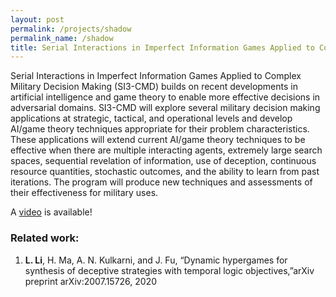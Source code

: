 ```yaml
---
layout: post
permalink: /projects/shadow
permalink_name: /shadow
title: Serial Interactions in Imperfect Information Games Applied to Complex Military Decision Making (SI3-CMD)
---
```


Serial Interactions in Imperfect Information Games Applied to Complex Military Decision Making (SI3-CMD) builds on recent developments in artificial intelligence and game theory to enable more effective decisions in adversarial domains. SI3-CMD will explore several military decision making applications at strategic, tactical, and operational levels and develop AI/game theory techniques appropriate for their problem characteristics. These applications will extend current AI/game theory techniques to be effective when there are multiple interacting agents, extremely large search spaces, sequential revelation of information, use of deception, continuous resource quantities, stochastic outcomes, and the ability to learn from past iterations. The program will produce new techniques and assessments of their effectiveness for military uses.

A [video](https://www.dropbox.com/s/7xxrq6mzm9umvva/07162020.mpeg?dl=0) is available!

### Related work:

1. **L. Li**, H. Ma, A. N. Kulkarni, and J. Fu, “Dynamic hypergames for synthesis of deceptive strategies with temporal logic objectives,”arXiv preprint arXiv:2007.15726, 2020

